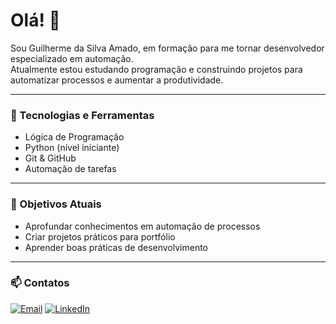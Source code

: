 # Olá! 👋

Sou Guilherme da Silva Amado, em formação para me tornar desenvolvedor especializado em automação.  
Atualmente estou estudando programação e construindo projetos para automatizar processos e aumentar a produtividade.

---

### 🚀 Tecnologias e Ferramentas
- Lógica de Programação
- Python (nível iniciante)
- Git & GitHub
- Automação de tarefas

---

### 📌 Objetivos Atuais
- Aprofundar conhecimentos em automação de processos
- Criar projetos práticos para portfólio
- Aprender boas práticas de desenvolvimento

---

### 📫 Contatos
[![Email](https://img.shields.io/badge/Email-000?style=for-the-badge&logo=gmail)](mailto:guisacont@gmail.com)
[![LinkedIn](https://img.shields.io/badge/LinkedIn-000?style=for-the-badge&logo=linkedin&logoColor=0A66C2)](https://www.linkedin.com/in/guilhermeamado)

